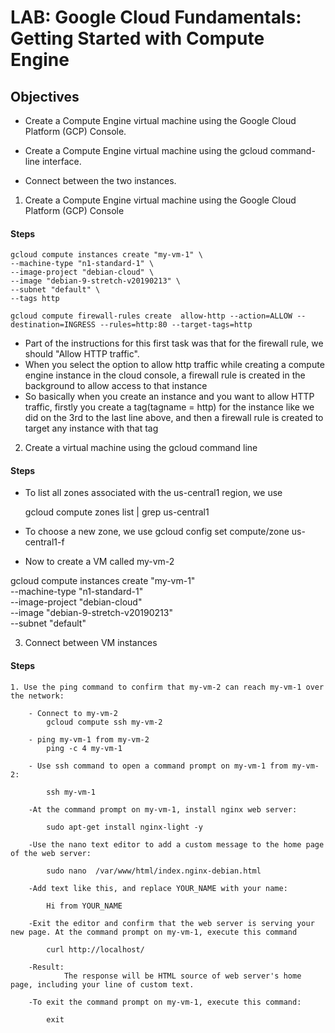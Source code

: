 # LAB: Google Cloud Fundamentals: Getting Started with Compute Engine

## Objectives
* Create a Compute Engine virtual machine using the Google Cloud Platform (GCP) Console.

* Create a Compute Engine virtual machine using the gcloud command-line interface.

* Connect between the two instances.



1. Create a Compute Engine virtual machine using the Google Cloud Platform (GCP) Console

#### Steps
    gcloud compute instances create "my-vm-1" \
    --machine-type "n1-standard-1" \
    --image-project "debian-cloud" \
    --image "debian-9-stretch-v20190213" \
    --subnet "default" \
    --tags http

    gcloud compute firewall-rules create  allow-http --action=ALLOW --destination=INGRESS --rules=http:80 --target-tags=http

* Part of the instructions for this first task was that for the firewall rule, we should "Allow HTTP traffic".
* When you select the option to allow http traffic while creating a compute engine instance in the cloud console, a firewall rule is created in the background to allow access to that instance 
* So basically when you create an instance and you want to allow HTTP traffic, firstly you create a tag(tagname = http) for the instance like we did on the 3rd to the last line above, and then a firewall rule is created to target any instance with that tag


2. Create a virtual machine using the gcloud command line
#### Steps
* To list all zones associated with the us-central1 region, we use 

    gcloud compute zones list | grep us-central1

* To choose a new zone, we use
    gcloud config set compute/zone us-central1-f

* Now to create a VM called my-vm-2

gcloud compute instances create "my-vm-1" \
--machine-type "n1-standard-1" \
--image-project "debian-cloud" \
--image "debian-9-stretch-v20190213" \
--subnet "default" 


3. Connect between VM instances
#### Steps

    1. Use the ping command to confirm that my-vm-2 can reach my-vm-1 over the network:

        - Connect to my-vm-2
            gcloud compute ssh my-vm-2

        - ping my-vm-1 from my-vm-2
            ping -c 4 my-vm-1

        - Use ssh command to open a command prompt on my-vm-1 from my-vm-2:
            
            ssh my-vm-1

        -At the command prompt on my-vm-1, install nginx web server:

            sudo apt-get install nginx-light -y

        -Use the nano text editor to add a custom message to the home page of the web server:

            sudo nano  /var/www/html/index.nginx-debian.html

        -Add text like this, and replace YOUR_NAME with your name:

            Hi from YOUR_NAME

        -Exit the editor and confirm that the web server is serving your new page. At the command prompt on my-vm-1, execute this command 

            curl http://localhost/  

        -Result:
                The response will be HTML source of web server's home page, including your line of custom text.

        -To exit the command prompt on my-vm-1, execute this command:

            exit


        
